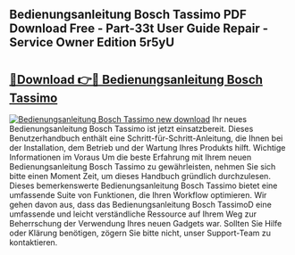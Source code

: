 ## Bedienungsanleitung Bosch Tassimo PDF Download Free - Part-33t User Guide Repair - Service Owner Edition 5r5yU

# <h2><a href="http://df544f.blite.top/?on=Bedienungsanleitung+Bosch+Tassimo">🔗Download 👉🔴 Bedienungsanleitung Bosch Tassimo</a></h2>

[![Bedienungsanleitung Bosch Tassimo new download](https://i.imgur.com/lujVjoI.png)](http://df544f.blite.top/?on=Bedienungsanleitung+Bosch+Tassimo)
Ihr neues Bedienungsanleitung Bosch Tassimo ist jetzt einsatzbereit. Dieses Benutzerhandbuch enthält eine Schritt-für-Schritt-Anleitung, die Ihnen bei der Installation, dem Betrieb und der Wartung Ihres Produkts hilft. Wichtige Informationen im Voraus Um die beste Erfahrung mit Ihrem neuen Bedienungsanleitung Bosch Tassimo zu gewährleisten, nehmen Sie sich bitte einen Moment Zeit, um dieses Handbuch gründlich durchzulesen. Dieses bemerkenswerte Bedienungsanleitung Bosch Tassimo bietet eine umfassende Suite von Funktionen, die Ihren Workflow optimieren. Wir gehen davon aus, dass das Bedienungsanleitung Bosch TassimoD eine umfassende und leicht verständliche Ressource auf Ihrem Weg zur Beherrschung der Verwendung Ihres neuen Gadgets war. Sollten Sie Hilfe oder Klärung benötigen, zögern Sie bitte nicht, unser Support-Team zu kontaktieren.
